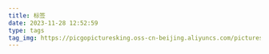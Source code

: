 ```yaml
---
title: 标签
date: 2023-11-28 12:52:59
type: tags
tag_img: https://picgopicturesking.oss-cn-beijing.aliyuncs.com/pictures/%E7%BA%B8%E5%AB%81%E8%A1%A3%E5%A3%81%E7%BA%B8_%E5%BD%BC%E5%B2%B8%E5%A3%81%E7%BA%B8.jpg
---
```

